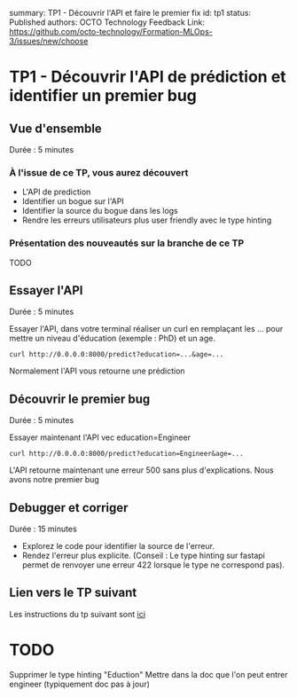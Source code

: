 summary: TP1 - Découvrir l'API et faire le premier fix
id: tp1
status: Published
authors: OCTO Technology
Feedback Link: https://github.com/octo-technology/Formation-MLOps-3/issues/new/choose

# TP1 - Découvrir l'API de prédiction et identifier un premier bug

## Vue d'ensemble

Durée : 5 minutes

### À l'issue de ce TP, vous aurez découvert

- L'API de prediction
- Identifier un bogue sur l'API
- Identifier la source du bogue dans les logs
- Rendre les erreurs utilisateurs plus user friendly avec le type hinting

### Présentation des nouveautés sur la branche de ce TP

TODO

## Essayer l'API

Durée : 5 minutes

Essayer l'API, dans votre terminal réaliser un curl en remplaçant les ... pour mettre un niveau d'éducation (exemple :
PhD) et un age.

```shell
curl http://0.0.0.0:8000/predict?education=...&age=...
```

Normalement l'API vous retourne une prédiction

## Découvrir le premier bug

Durée : 5 minutes

Essayer maintenant l'API vec education=Engineer

```shell
curl http://0.0.0.0:8000/predict?education=Engineer&age=...
```

L'API retourne maintenant une erreur 500 sans plus d'explications. Nous avons notre premier bug

## Debugger et corriger

Durée : 15 minutes

- Explorez le code pour identifier la source de l'erreur.
- Rendez l'erreur plus explicite. (Conseil : Le type hinting sur fastapi permet de renvoyer une erreur 422 lorsque le
  type ne correspond pas).

## Lien vers le TP suivant

Les instructions du tp suivant sont [ici](https://octo-technology.github.io/Formation-MLOps-3/tp2#0)

# TODO

Supprimer le type hinting "Eduction"
Mettre dans la doc que l'on peut entrer engineer (typiquement doc pas à jour)
